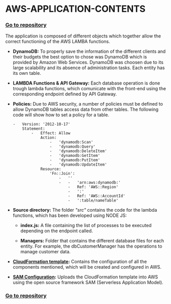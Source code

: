 # AWS-APPLICATION-CONTENTS

### [Go to repository](https://github.com/Gabriel-Acevedo/tfm-aws)


The application is composed of different objects which together allow the correct functioning of the AWS LAMBA functions.

* **DynamoDB:** To properly save the information of the different clients and their budgets the best option to chose was DynamoDB which is provided by Amazon Web Services. DynamoDB was choosen due to its large scalability and its absence of administration tasks. Each entity has its own table.

* **LAMBDA Functions & API Gateway:** Each database operation is done trough lambda functions, which comunicate with the front-end using the corresponding endpoint defined by API Gateway.

* **Policies:** Due to AWS security, a number of policies must be defined to allow DynamoDB tables access data from other tables. The following code will show how to set a policy for a table.

    ```
    -   Version: '2012-10-17'
        Statement: 
            -   Effect: Allow
                Action:
                    -   'dynamodb:Scan'
                    -   'dynamodb:Query'
                    -   'dynamodb:DeleteItem'
                    -   'dynamodb:GetItem'
                    -   'dynamodb:PutItem'
                    -   'dynamodb:UpdateItem'
                Resource:
                    'Fn::Join':
                        -   ''
                        -   -   'arn:aws:dynamodb:'
                            -   Ref: 'AWS::Region'
                            -   ':'
                            -   Ref: 'AWS::AccountId'
                            -   ':table/nameTable'
    ```


* **Source directory:** The folder _"src"_ contains the code for the lambda functions, which has been developed using NODE JS:

    - **index.js:** A file containing the list of processes to be executed depending on the endpoint called.
    
    - **Managers:** Folder that contains the different  database files for each entity. For example, the dbCustomerManager has the operations to manage customer data.

* **[CloudFormation template](https://github.com/Gabriel-Acevedo/tfm-aws/blob/master/template.yaml):** Contains the configuration of all the components mentioned, which will be created and configured in AWS.

* **[SAM Configuration](https://github.com/Gabriel-Acevedo/tfm-aws/blob/master/samconfig.toml):** Uploads the CloudFormation template into AWS using the open source framework SAM (Serverless Application Model).

### [Go to repository](https://github.com/Gabriel-Acevedo/tfm-aws)